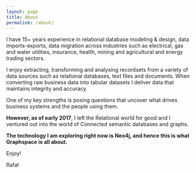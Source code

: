```yaml
---
layout: page
title: About
permalink: /about/
---
```


I have 15+ years experience in relational database modeling & design, data imports-exports, data migration across industries such as electrical, gas and water utilities, insurance, health, mining and agricultural and energy trading sectors.

I enjoy extracting, transforming and analysing recordsets from a variety of data sources such as relational databases, text files and documents. When converting raw business data into tabular datasets I deliver data that maintains integrity and accuracy.

One of my key strengths is posing questions that uncover what drives business systems and the people using them. 

<b>However, as of early 2017</b>, I left the Relational world for good and I ventured out into the world of Connected semantic databases and graphs.

<b>The technology I am exploring right now is Neo4j, and hence this is what Graphspace is all about.</b>

Enjoy!

Rafał
